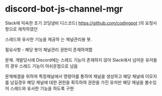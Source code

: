 # discord-bot-js-channel-mgr

Slack에 익숙한 초기 코딩냄비 디스코드( https://github.com/codingpot )의 요청사항으로 제작하였던

스레드와 유사한 기능을 제공하 는 채널관리용 봇.

필요사항 - 해당 봇이 채널관리 권한이 존재하여함

문제. 개발당시에 Discord에는 스레드 기능이 존재하지 않아 Slack에서 넘어온 유저들의 경우 스레드 기능이 아쉬운점으로 남음

문제해결을 위하여 특정채널에서 명령어를 통하여 채널을 생성하고 해당 채널에 이모지를 남길경우 해당 채널에 대한 권한을 획득하여 권한을 가진 유저만 해당 채널을 볼수있어 스레드와 유사한 기능을 하도록 구현
